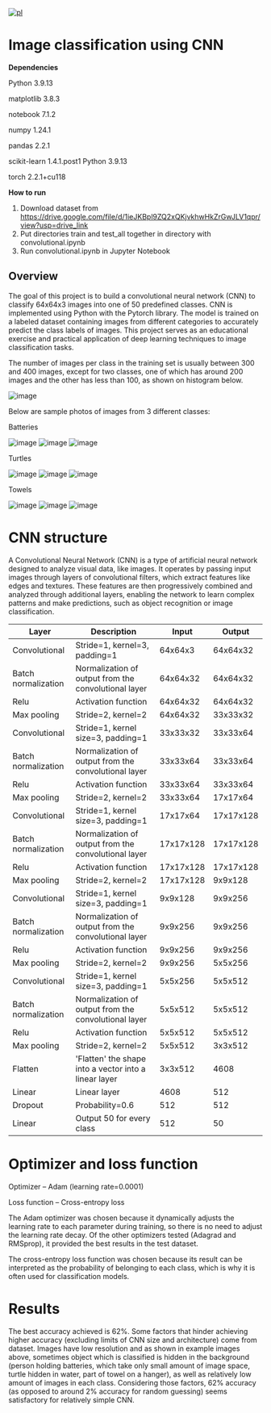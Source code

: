 [![pl](https://img.shields.io/badge/język-PL-red.svg)](https://github.com/pzemla/Image-classification-using-CNN/blob/main/README.pl.md)
# Image classification using CNN

**Dependencies**

Python 3.9.13

matplotlib 3.8.3

notebook 7.1.2

numpy 1.24.1

pandas  2.2.1

scikit-learn 1.4.1.post1 Python 3.9.13

torch 2.2.1+cu118

**How to run**
1. Download dataset from https://drive.google.com/file/d/1ieJKBpl9ZQ2xQKjvkhwHkZrGwJLV1qpr/view?usp=drive_link
2. Put directories train and test_all together in directory with convolutional.ipynb
3. Run convolutional.ipynb in Jupyter Notebook

## Overview

The goal of this project is to build a convolutional neural network (CNN) to classify 64x64x3 images into one of 50 predefined classes. CNN is implemented using Python with the Pytorch library. The model is trained on a labeled dataset containing images from different categories to accurately predict the class labels of images. This project serves as an educational exercise and practical application of deep learning techniques to image classification tasks. 

The number of images per class in the training set is usually between 300 and 400 images, except for two classes, one of which has around 200 images and the other has less than 100, as shown on histogram below.

![image](https://github.com/pzemla/Image-classification-using-CNN/assets/135070990/af85d2ef-a690-48db-88c6-d627ccc7958d)


Below are sample photos of images from 3 different classes: 

Batteries

![image](https://github.com/pzemla/Image-classification-using-CNN/assets/135070990/4bd53ef6-e0bc-4b7f-9e30-0b5a2174ccfe)
![image](https://github.com/pzemla/Image-classification-using-CNN/assets/135070990/085ab246-5d8b-4726-8e7b-6e70bb868ebc)
![image](https://github.com/pzemla/Image-classification-using-CNN/assets/135070990/59320a5b-1e69-4a05-92f6-afe9b5442d4e)

Turtles 

![image](https://github.com/pzemla/Image-classification-using-CNN/assets/135070990/cdf39672-2bf8-475b-abb7-01140a03260f)
![image](https://github.com/pzemla/Image-classification-using-CNN/assets/135070990/5acd752a-0376-43f1-8ba0-cb1ccc47a90f)
![image](https://github.com/pzemla/Image-classification-using-CNN/assets/135070990/d6a8450b-59f2-41b1-b449-dc0627cc7280)

Towels 

![image](https://github.com/pzemla/Image-classification-using-CNN/assets/135070990/5d383acb-46d5-4d2c-bf3c-5e55cbabda57)
![image](https://github.com/pzemla/Image-classification-using-CNN/assets/135070990/74cdf248-3258-42b0-b141-c7f092cdd2e4)
![image](https://github.com/pzemla/Image-classification-using-CNN/assets/135070990/8caf964f-1856-40b8-bac7-67119f141bf6)

# CNN structure
A Convolutional Neural Network (CNN) is a type of artificial neural network designed to analyze visual data, like images. It operates by passing input images through layers of convolutional filters, which extract features like edges and textures. These features are then progressively combined and analyzed through additional layers, enabling the network to learn complex patterns and make predictions, such as object recognition or image classification.

|Layer|Description|Input|Output|
| ------------- | ------------- | ------------- | ------------- |
|Convolutional|Stride=1, kernel=3, padding=1|64x64x3|64x64x32|
|Batch normalization|Normalization of output from the convolutional layer|64x64x32|64x64x32|
|Relu|Activation function|64x64x32|64x64x32|
|Max pooling|Stride=2, kernel=2|64x64x32|33x33x32|
|Convolutional|Stride=1, kernel size=3, padding=1|33x33x32|33x33x64|
|Batch normalization|Normalization of output from the convolutional layer|33x33x64|33x33x64|
|Relu|Activation function|33x33x64|33x33x64|
|Max pooling|Stride=2, kernel=2|33x33x64|17x17x64|
|Convolutional|Stride=1, kernel size=3, padding=1|17x17x64|17x17x128|
|Batch normalization|Normalization of output from the convolutional layer|17x17x128|17x17x128|
|Relu|Activation function|17x17x128|17x17x128|
|Max pooling|Stride=2, kernel=2|17x17x128|9x9x128|
|Convolutional|Stride=1, kernel size=3, padding=1|9x9x128|9x9x256|
|Batch normalization|Normalization of output from the convolutional layer|9x9x256|9x9x256|
|Relu|Activation function|9x9x256|9x9x256|
|Max pooling|Stride=2, kernel=2|9x9x256|5x5x256|
|Convolutional|Stride=1, kernel size=3, padding=1|5x5x256|5x5x512|
|Batch normalization|Normalization of output from the convolutional layer|5x5x512|5x5x512|
|Relu|Activation function|5x5x512|5x5x512|
|Max pooling|Stride=2, kernel=2|5x5x512|3x3x512|
|Flatten|'Flatten' the shape into a vector into a linear layer|3x3x512|4608|
|Linear|Linear layer|4608|512|
|Dropout|Probability=0.6|512|512|
|Linear|Output 50 for every class|512|50|


# Optimizer and loss function

Optimizer – Adam (learning rate=0.0001) 

Loss function – Cross-entropy loss

The Adam optimizer was chosen because it dynamically adjusts the learning rate to each parameter during training, so there is no need to adjust the learning rate decay. Of the other optimizers tested (Adagrad and RMSprop), it provided the best results in the test dataset. 

The cross-entropy loss function was chosen because its result can be interpreted as the probability of belonging to each class, which is why it is often used for classification models. 


# Results

The best accuracy achieved is 62%. Some factors that hinder achieving higher accuracy (excluding limits of CNN size and architecture) come from dataset. Images have low resolution and as shown in example images above, sometimes object which is classified is hidden in the background (person holding batteries, which take only small amount of image space, turtle hidden in water, part of towel on a hanger), as well as relatively low amount of images in each class. Considering those factors, 62% accuracy (as opposed to around 2% accuracy for random guessing) seems satisfactory for relatively simple CNN.
